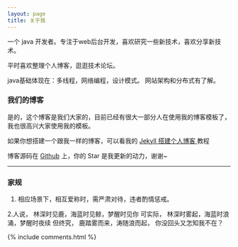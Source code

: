 ```yaml
---
layout: page
title: 关于我 
---
```


一个 java 开发者。专注于web后台开发，喜欢研究一些新技术，喜欢分享新技术。
<p>
平时喜欢整理个人博客，逛逛技术论坛。
<p>

java基础体现在：多线程，网络编程，设计模式。
网站架构和分布式有了解。

<p>

<h3> 我们的博客 </h3>  

<p>

是的，这个博客是我们大家的，目前已经有很大一部分人在使用我的博客模板了，我也很高兴大家使用我的模板。

<p>

如果你想搭建一个跟我一样的博客，可以看我的 
<a href="/2016/10/jekyll_tutorials1/"> Jekyll 搭建个人博客 </a>
教程

博客源码在 <a target="_blank" href='https://github.com/magicyst/magicyst.github.io'>Github</a> 上，你的 Star 是我更新的动力，谢谢~


----------


<h3> 家规 </h3>  
<p> 

 1. 相应场景下，相互爱称时，需严肃对待，违者酌情惩戒。

<p> 
 2.人说，
   林深时见鹿，海蓝时见鲸，梦醒时见你
   可实际，
   林深时雾起，海蓝时浪涌，梦醒时夜续
   但终究，
   鹿踏雾而来，涛随浪而起，
   你没回头又怎知我不在？
<p> 


{% include comments.html %}

